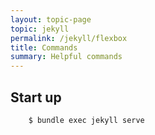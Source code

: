 ```yaml
---
layout: topic-page
topic: jekyll
permalink: /jekyll/flexbox
title: Commands
summary: Helpful commands
---
```



## Start up

```console
    $ bundle exec jekyll serve
```